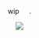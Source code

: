 <p align=center> wip⠀⠀. <p align=center>

<p align="center">
  <img src="https://i.pinimg.com/736x/76/de/8d/76de8d79dacacaa5c5e0043cb3e02d58.jpg"/>
</p>
